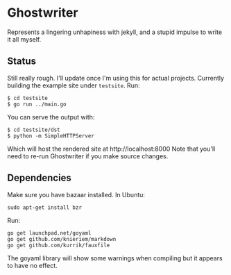 Ghostwriter
===========
Represents a lingering unhapiness with jekyll, and a stupid impulse to write it
all myself.

Status
------
Still really rough.  I'll update once I'm using this for actual projects.
Currently building the example site under `testsite`.  Run:

    $ cd testsite
    $ go run ../main.go

You can serve the output with:

    $ cd testsite/dst
    $ python -m SimpleHTTPServer

Which will host the rendered site at http://localhost:8000
Note that you'll need to re-run Ghostwriter if you make source changes.

Dependencies
------------
Make sure you have bazaar installed.  In Ubuntu:

    sudo apt-get install bzr

Run:

    go get launchpad.net/goyaml
    go get github.com/knieriem/markdown
    go get github.com/kurrik/fauxfile

The goyaml library will show some warnings when compiling but it appears to have
no effect.
